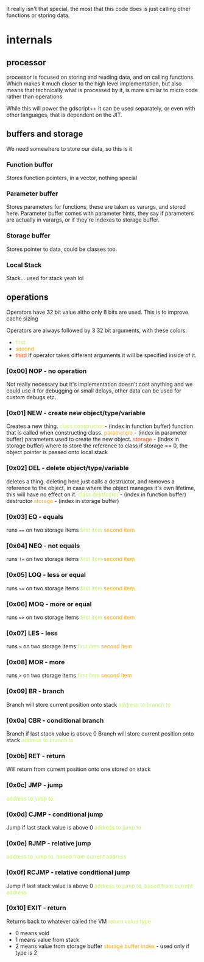 It really isn't that special, the most that this code does is just calling other functions or storing data.

# internals
## processor
processor is focused on storing and reading data, and on calling functions.
Which makes it much closer to the high level implementation, but also means that technically what is processed by it, is more similar to micro code rather than operations.

While this will power the gdscript++ it can be used separately, or even with other languages, that is dependent on the JIT.

## buffers and storage
We need somewhere to store our data, so this is it 
### Function buffer
Stores function pointers, in a vector, nothing special
### Parameter buffer
Stores parameters for functions, these are taken as varargs, and stored here.
Parameter buffer comes with parameter hints, they say if parameters are actually in varargs, or if they're indexes to storage buffer.

### Storage buffer
Stores pointer to data, could be classes too.
### Local Stack
Stack... used for stack yeah lol

## operations
Operators have 32 bit value altho only 8 bits are used.
This is to improve cache sizing

Operators are always followed by 3 32 bit arguments, with these colors:
- <font color="#C2F261">first</font>
- <font color="#FAA613">second</font>
- <font color="#F44708">third</font>
If operator takes different arguments it will be specified inside of it.

### [0x00] NOP - no operation
Not really necessary but it's implementation doesn't cost anything and we could use it for debugging or small delays, other data can be used for custom debugs etc.

### [0x01] NEW - create new object/type/variable
Creates a new thing.
<font color="#C2F261">class constructor</font> - (index in function buffer) function that is called when constructing class.
<font color="#FAA613">parameters</font> - (index in parameter buffer) parameters used to create the new object.
<font color="#F44708">storage</font> - (index in storage buffer) where to store the reference to class
if storage == 0, the object pointer is passed onto local stack

### [0x02] DEL - delete object/type/variable
deletes a thing.
deleting here just calls a destructor, and removes a reference to the object, in case where the object manages it's own lifetime, this will have no effect on it.
<font color="#C2F261">class destructor</font> - (index in function buffer) destructor
<font color="#FAA613">storage</font> - (index in storage buffer) 

### [0x03] EQ - equals
runs `==` on two storage items
<font color="#C2F261">first item</font>
<font color="#FAA613">second item</font>
### [0x04] NEQ - not equals
runs `!=` on two storage items
<font color="#C2F261">first item</font>
<font color="#FAA613">second item</font>
### [0x05] LOQ - less or equal
runs `<=` on two storage items
<font color="#C2F261">first item</font>
<font color="#FAA613">second item</font>
### [0x06] MOQ - more or equal
runs `=>` on two storage items
<font color="#C2F261">first item</font>
<font color="#FAA613">second item</font>
### [0x07] LES - less
runs `<` on two storage items
<font color="#C2F261">first item</font>
<font color="#FAA613">second item</font>
### [0x08] MOR - more
runs `>` on two storage items
<font color="#C2F261">first item</font>
<font color="#FAA613">second item</font>

### [0x09] BR - branch
Branch will store current position onto stack
<font color="#C2F261">address to branch to</font> 
### [0x0a] CBR - conditional branch
Branch if last stack value is above 0
Branch will store current position onto stack
<font color="#C2F261">address to branch to</font> 

### [0x0b] RET - return
Will return from current position onto one stored on stack

### [0x0c] JMP - jump
<font color="#C2F261">address to jump to</font> 
### [0x0d] CJMP - conditional jump
Jump if last stack value is above 0
<font color="#C2F261">address to jump to</font> 

### [0x0e] RJMP - relative jump
<font color="#C2F261">address to jump to, based from current address</font> 
### [0x0f] RCJMP - relative conditional jump
Jump if last stack value is above 0
<font color="#C2F261">address to jump to, based from current address</font> 

### [0x10] EXIT - return
Returns back to whatever called the VM
<font color="#C2F261">return value type</font>
- 0 means void
- 1 means value from stack
- 2 means value from storage buffer
<font color="#FAA613">storage buffer index</font> - used only if type is 2